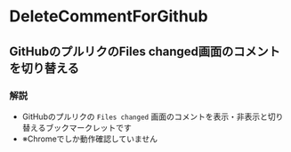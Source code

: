 # DeleteCommentForGithub

## GitHubのプルリクのFiles changed画面のコメントを切り替える

### 解説
- GitHubのプルリクの `Files changed` 画面のコメントを表示・非表示と切り替えるブックマークレットです
- ※Chromeでしか動作確認していません
